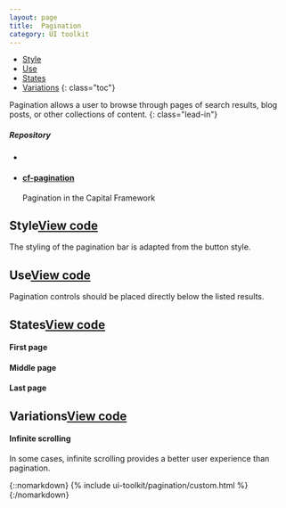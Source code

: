 ```yaml
---
layout: page
title:  Pagination
category: UI toolkit
---
```


- [Style](#style)
- [Use](#use)
- [States](#states)
- [Variations](#variations)
{: class="toc"}

<div class="content-50 content-first">

Pagination allows a user to browse through pages of search results, blog posts, or other collections of content. 
{: class="lead-in"}

</div>

<div class="content-50 content-last">
  <h5 class="repo-list-header">Repository</h5>
  <ul class="repo-list">
    <li>
      <i class="cf-icon cf-icon-github"></i>
    </li>
    <li>
      <a href="https://github.com/cfpb/cf-pagination"><h4>cf-pagination</h4></a>
      <p>Pagination in the Capital Framework</p>
    </li>
  </ul>
</div> 


<h2 id="style">Style<span class="cf-code-link"><a href="http://cfpb.github.io/cf-pagination/docs/">View code <i class="cf-icon cf-icon-external-link"></i></a></span></h2>

The styling of the pagination bar is adapted from the button style. 

<h2 id="use">Use<span class="cf-code-link"><a href="http://cfpb.github.io/cf-pagination/docs/">View code <i class="cf-icon cf-icon-external-link"></i></a></span></h2>

Pagination controls should be placed directly below the listed results. 

<h2 id="states">States<span class="cf-code-link"><a href="http://cfpb.github.io/cf-pagination/docs/">View code <i class="cf-icon cf-icon-external-link"></i></a></span></h2> 

#### First page

#### Middle page

#### Last page

<h2 id="variations">Variations<span class="cf-code-link"><a href="http://cfpb.github.io/cf-pagination/docs/">View code <i class="cf-icon cf-icon-external-link"></i></a></span></h2>

#### Infinite scrolling

In some cases, infinite scrolling provides a better user experience than pagination. 








{::nomarkdown}
{% include ui-toolkit/pagination/custom.html %}
{:/nomarkdown}

